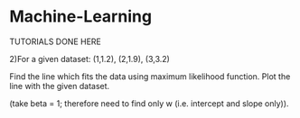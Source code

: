 # Machine-Learning
TUTORIALS DONE HERE

2)For a given dataset: (1,1.2), (2,1.9), (3,3.2)

Find the line which fits the data using maximum likelihood function. Plot the line with the given dataset.

(take beta = 1; therefore need to find only w (i.e. intercept and slope only)).
